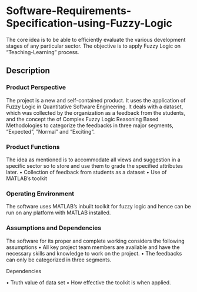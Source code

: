 # Software-Requirements-Specification-using-Fuzzy-Logic
The core idea is to be able to efficiently evaluate the various development stages of any particular sector. The objective is to apply Fuzzy Logic on “Teaching-Learning” process.

## Description
### Product Perspective
The project is a new and self-contained product. It uses the application of Fuzzy Logic in
Quantitative Software Engineering. It deals with a dataset, which was collected by the
organization as a feedback from the students, and the concept the of Complex Fuzzy Logic
Reasoning Based Methodologies to categorize the feedbacks in three major segments,
“Expected”, ”Normal” and “Exciting“.

### Product Functions
The idea as mentioned is to accommodate all views and suggestion in a specific sector so to store
and use them to grade the specified attributes later.
• Collection of feedback from students as a dataset
• Use of MATLAB’s toolkit 

### Operating Environment
The software uses MATLAB’s inbuilt toolkit for fuzzy logic and hence can be run on any platform
with MATLAB installed.

### Assumptions and Dependencies
The software for its proper and complete working considers the following assumptions
• All key project team members are available and have the necessary skills and knowledge to
work on the project.
• The feedbacks can only be categorized in three segments.

Dependencies

• Truth value of data set
• How effective the toolkit is when applied.
